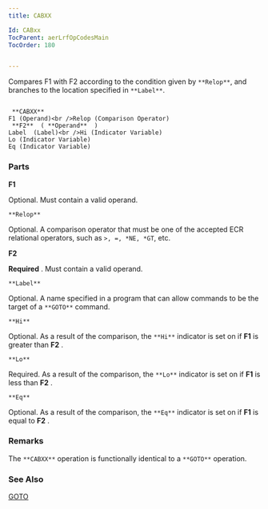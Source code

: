 ```yaml
---
title: CABXX

Id: CABxx
TocParent: aerLrfOpCodesMain
TocOrder: 180


---
```


Compares F1 with F2 according to the condition given by ``` **Relop** ```, and branches to the location specified in ``` **Label** ```. 

```

 **CABXX** 
F1 (Operand)<br />Relop (Comparison Operator)
 **F2**  ( **Operand**  )
Label  (Label)<br />Hi (Indicator Variable)
Lo (Indicator Variable)
Eq (Indicator Variable) 
```

### Parts

**F1** 

Optional. Must contain a valid operand.


``` **Relop** ```

Optional. A comparison operator that must be one of the accepted ECR relational operators, such as ```>, =, *NE, *GT```, etc.


**F2** 

**Required** . Must contain a valid operand.


``` **Label** ```

Optional. A name specified in a program that can allow commands to be the target of a ``` **GOTO** ``` command.


``` **Hi** ```

Optional. As a result of the comparison, the ``` **Hi** ``` indicator is set on if **F1** is greater than **F2** .


``` **Lo** ```

Required. As a result of the comparison, the ``` **Lo** ``` indicator is set on if **F1** is less than **F2** .


``` **Eq** ```

Optional. As a result of the comparison, the ``` **Eq** ``` indicator is set on if **F1** is equal to **F2** .


### Remarks
The ``` **CABXX** ``` operation is functionally identical to a ``` **GOTO** ``` operation. 

### See Also
[GOTO](GOTO.html) 
